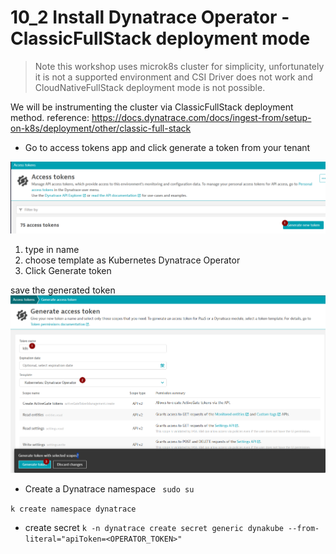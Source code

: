 # 10_2 Install Dynatrace Operator - ClassicFullStack deployment mode 

> Note this workshop uses microk8s cluster for simplicity, unfortunately it is not a supported environment and CSI Driver does not work and CloudNativeFullStack deployment mode is not possible.

We will be instrumenting the cluster via ClassicFullStack deployment method. 
reference: https://docs.dynatrace.com/docs/ingest-from/setup-on-k8s/deployment/other/classic-full-stack

- Go to access tokens app and click generate a token from your tenant 

![token](https://github.com/hakansuku/D1APACTraining/blob/main/images/classicfullstack/token.png)

1) type in name 
2) choose template as Kubernetes Dynatrace Operator
3) Click Generate token

save the generated token
![generate](https://github.com/hakansuku/D1APACTraining/blob/main/images/classicfullstack/template.png)


- Create a Dynatrace namespace
``` sudo su```

``` k create namespace dynatrace ```

- create secret 
```k -n dynatrace create secret generic dynakube --from-literal="apiToken=<OPERATOR_TOKEN>"```


